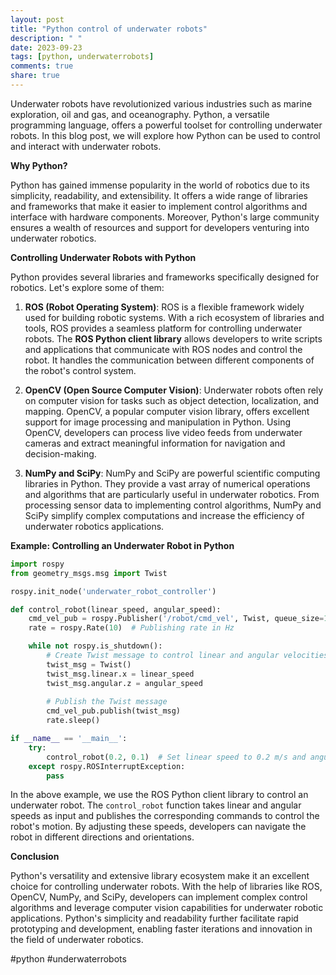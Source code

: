 ```yaml
---
layout: post
title: "Python control of underwater robots"
description: " "
date: 2023-09-23
tags: [python, underwaterrobots]
comments: true
share: true
---
```


Underwater robots have revolutionized various industries such as marine exploration, oil and gas, and oceanography. Python, a versatile programming language, offers a powerful toolset for controlling underwater robots. In this blog post, we will explore how Python can be used to control and interact with underwater robots.

**Why Python?**

Python has gained immense popularity in the world of robotics due to its simplicity, readability, and extensibility. It offers a wide range of libraries and frameworks that make it easier to implement control algorithms and interface with hardware components. Moreover, Python's large community ensures a wealth of resources and support for developers venturing into underwater robotics.

**Controlling Underwater Robots with Python**

Python provides several libraries and frameworks specifically designed for robotics. Let's explore some of them:

1. **ROS (Robot Operating System)**: ROS is a flexible framework widely used for building robotic systems. With a rich ecosystem of libraries and tools, ROS provides a seamless platform for controlling underwater robots. The **ROS Python client library** allows developers to write scripts and applications that communicate with ROS nodes and control the robot. It handles the communication between different components of the robot's control system.

2. **OpenCV (Open Source Computer Vision)**: Underwater robots often rely on computer vision for tasks such as object detection, localization, and mapping. OpenCV, a popular computer vision library, offers excellent support for image processing and manipulation in Python. Using OpenCV, developers can process live video feeds from underwater cameras and extract meaningful information for navigation and decision-making.

3. **NumPy and SciPy**: NumPy and SciPy are powerful scientific computing libraries in Python. They provide a vast array of numerical operations and algorithms that are particularly useful in underwater robotics. From processing sensor data to implementing control algorithms, NumPy and SciPy simplify complex computations and increase the efficiency of underwater robotics applications.

**Example: Controlling an Underwater Robot in Python**

```python
import rospy
from geometry_msgs.msg import Twist

rospy.init_node('underwater_robot_controller')

def control_robot(linear_speed, angular_speed):
    cmd_vel_pub = rospy.Publisher('/robot/cmd_vel', Twist, queue_size=10)
    rate = rospy.Rate(10)  # Publishing rate in Hz

    while not rospy.is_shutdown():
        # Create Twist message to control linear and angular velocities
        twist_msg = Twist()
        twist_msg.linear.x = linear_speed
        twist_msg.angular.z = angular_speed
        
        # Publish the Twist message
        cmd_vel_pub.publish(twist_msg)
        rate.sleep()

if __name__ == '__main__':
    try:
        control_robot(0.2, 0.1)  # Set linear speed to 0.2 m/s and angular speed to 0.1 rad/s
    except rospy.ROSInterruptException:
        pass

```

In the above example, we use the ROS Python client library to control an underwater robot. The `control_robot` function takes linear and angular speeds as input and publishes the corresponding commands to control the robot's motion. By adjusting these speeds, developers can navigate the robot in different directions and orientations.

**Conclusion**

Python's versatility and extensive library ecosystem make it an excellent choice for controlling underwater robots. With the help of libraries like ROS, OpenCV, NumPy, and SciPy, developers can implement complex control algorithms and leverage computer vision capabilities for underwater robotic applications. Python's simplicity and readability further facilitate rapid prototyping and development, enabling faster iterations and innovation in the field of underwater robotics.

#python #underwaterrobots